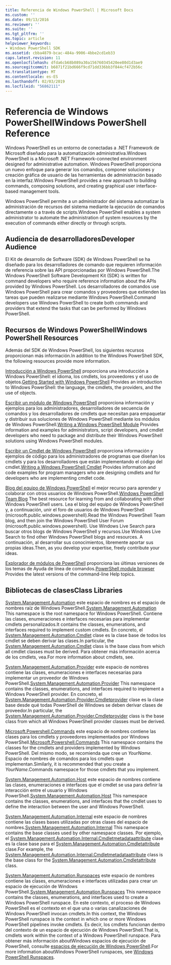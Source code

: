 ```yaml
---
title: Referencia de Windows PowerShell | Microsoft Docs
ms.custom: ''
ms.date: 09/13/2016
ms.reviewer: ''
ms.suite: ''
ms.tgt_pltfrm: ''
ms.topic: article
helpviewer_keywords:
- Windows PowerShell SDK
ms.assetid: cbba4879-bcac-484a-9906-4bbe2cd1eb33
caps.latest.revision: 11
ms.openlocfilehash: dfda6cb68b089a30a156760345420ee80d1d3ae9
ms.sourcegitcommit: b6871f21bd666f9cd71dd336bb3f844cf472b56c
ms.translationtype: MT
ms.contentlocale: es-ES
ms.lasthandoff: 02/03/2019
ms.locfileid: "56862111"
---
```

# <a name="windows-powershell-reference"></a><span data-ttu-id="d64fb-102">Referencia de Windows PowerShell</span><span class="sxs-lookup"><span data-stu-id="d64fb-102">Windows PowerShell Reference</span></span>

<span data-ttu-id="d64fb-103">Windows PowerShell es un entorno de conectadas a .NET Framework de Microsoft diseñado para la automatización administrativa.</span><span class="sxs-lookup"><span data-stu-id="d64fb-103">Windows PowerShell is a Microsoft .NET Framework-connected environment designed for administrative automation.</span></span> <span data-ttu-id="d64fb-104">Windows PowerShell proporciona un nuevo enfoque para generar los comandos, componer soluciones y creación gráfica de usuario de las herramientas de administración basado en la interfaz.</span><span class="sxs-lookup"><span data-stu-id="d64fb-104">Windows PowerShell provides a new approach to building commands, composing solutions, and creating graphical user interface-based management tools.</span></span>

<span data-ttu-id="d64fb-105">Windows PowerShell permite a un administrador del sistema automatizar la administración de recursos del sistema mediante la ejecución de comandos directamente o a través de scripts.</span><span class="sxs-lookup"><span data-stu-id="d64fb-105">Windows PowerShell enables a system administrator to automate the administration of system resources by the execution of commands either directly or through scripts.</span></span>

## <a name="developer-audience"></a><span data-ttu-id="d64fb-106">Audiencia de desarrolladores</span><span class="sxs-lookup"><span data-stu-id="d64fb-106">Developer Audience</span></span>

<span data-ttu-id="d64fb-107">El Kit de desarrollo de Software (SDK) de Windows PowerShell se ha diseñado para los desarrolladores de comando que requieren información de referencia sobre las API proporcionadas por Windows PowerShell.</span><span class="sxs-lookup"><span data-stu-id="d64fb-107">The Windows PowerShell Software Development Kit (SDK) is written for command developers who require reference information about the APIs provided by Windows PowerShell.</span></span> <span data-ttu-id="d64fb-108">Los desarrolladores de comandos use Windows PowerShell para crear comandos y proveedores que extienden las tareas que pueden realizarse mediante Windows PowerShell.</span><span class="sxs-lookup"><span data-stu-id="d64fb-108">Command developers use Windows PowerShell to create both commands and providers that extend the tasks that can be performed by Windows PowerShell.</span></span>

## <a name="windows-powershell-resources"></a><span data-ttu-id="d64fb-109">Recursos de Windows PowerShell</span><span class="sxs-lookup"><span data-stu-id="d64fb-109">Windows PowerShell Resources</span></span>

<span data-ttu-id="d64fb-110">Además del SDK de Windows PowerShell, los siguientes recursos proporcionan más información.</span><span class="sxs-lookup"><span data-stu-id="d64fb-110">In addition to the Windows PowerShell SDK, the following resources provide more information.</span></span>

<span data-ttu-id="d64fb-111">[Introducción a Windows PowerShell](/powershell/scripting/getting-started/getting-started-with-windows-powershell) proporciona una introducción a Windows PowerShell: el idioma, los cmdlets, los proveedores y el uso de objetos.</span><span class="sxs-lookup"><span data-stu-id="d64fb-111">[Getting Started with Windows PowerShell](/powershell/scripting/getting-started/getting-started-with-windows-powershell) Provides an introduction to Windows PowerShell: the language, the cmdlets, the providers, and the use of objects.</span></span>

<span data-ttu-id="d64fb-112">[Escribir un módulo de Windows PowerShell](./module/writing-a-windows-powershell-module.md) proporciona información y ejemplos para los administradores, desarrolladores de secuencia de comandos y los desarrolladores de cmdlets que necesitan para empaquetar y distribuir sus soluciones de Windows PowerShell mediante los módulos de Windows PowerShell.</span><span class="sxs-lookup"><span data-stu-id="d64fb-112">[Writing a Windows PowerShell Module](./module/writing-a-windows-powershell-module.md) Provides information and examples for administrators, script developers, and cmdlet developers who need to package and distribute their Windows PowerShell solutions using Windows PowerShell modules.</span></span>

<span data-ttu-id="d64fb-113">[Escribir un Cmdlet de Windows PowerShell](./cmdlet/writing-a-windows-powershell-cmdlet.md) proporciona información y ejemplos de código para los administradores de programas que diseñan los cmdlets y para los desarrolladores que están implementando el código del cmdlet.</span><span class="sxs-lookup"><span data-stu-id="d64fb-113">[Writing a Windows PowerShell Cmdlet](./cmdlet/writing-a-windows-powershell-cmdlet.md) Provides information and code examples for program managers who are designing cmdlets and for developers who are implementing cmdlet code.</span></span>

<span data-ttu-id="d64fb-114">[Blog del equipo de Windows PowerShell](https://blogs.msdn.microsoft.com/PowerShell/) el mejor recurso para aprender y colaborar con otros usuarios de Windows PowerShell.</span><span class="sxs-lookup"><span data-stu-id="d64fb-114">[Windows PowerShell Team Blog](https://blogs.msdn.microsoft.com/PowerShell/) The best resource for learning from and collaborating with other Windows PowerShell users.</span></span> <span data-ttu-id="d64fb-115">Lea el blog del equipo de Windows PowerShell y, a continuación, unir el foro de usuarios de Windows PowerShell (microsoft.public.windows.powershell).</span><span class="sxs-lookup"><span data-stu-id="d64fb-115">Read the Windows PowerShell Team blog, and then join the Windows PowerShell User Forum (microsoft.public.windows.powershell).</span></span> <span data-ttu-id="d64fb-116">Use Windows Live Search para buscar otros blogs de Windows PowerShell y recursos.</span><span class="sxs-lookup"><span data-stu-id="d64fb-116">Use Windows Live Search to find other Windows PowerShell blogs and resources.</span></span> <span data-ttu-id="d64fb-117">A continuación, al desarrollar sus conocimientos, libremente aportar sus propias ideas.</span><span class="sxs-lookup"><span data-stu-id="d64fb-117">Then, as you develop your expertise, freely contribute your ideas.</span></span>

<span data-ttu-id="d64fb-118">[Explorador de módulos de PowerShell](/powershell/module/) proporciona las últimas versiones de los temas de Ayuda de línea de comandos.</span><span class="sxs-lookup"><span data-stu-id="d64fb-118">[PowerShell module browser](/powershell/module/) Provides the latest versions of the command-line Help topics.</span></span>

## <a name="class-libraries"></a><span data-ttu-id="d64fb-119">Bibliotecas de clases</span><span class="sxs-lookup"><span data-stu-id="d64fb-119">Class Libraries</span></span>

<span data-ttu-id="d64fb-120">[System.Management.Automation](/dotnet/api/System.Management.Automation) este espacio de nombres es el espacio de nombres raíz de Windows PowerShell.</span><span class="sxs-lookup"><span data-stu-id="d64fb-120">[System.Management.Automation](/dotnet/api/System.Management.Automation) This namespace is the root namespace for Windows PowerShell.</span></span> <span data-ttu-id="d64fb-121">Contiene las clases, enumeraciones e interfaces necesarias para implementar cmdlets personalizados.</span><span class="sxs-lookup"><span data-stu-id="d64fb-121">It contains the classes, enumerations, and interfaces required to implement custom cmdlets.</span></span> <span data-ttu-id="d64fb-122">En concreto, el [System.Management.Automation.Cmdlet](/dotnet/api/System.Management.Automation.Cmdlet) clase es la clase base de todos los cmdlet se deben derivar las clases.</span><span class="sxs-lookup"><span data-stu-id="d64fb-122">In particular, the [System.Management.Automation.Cmdlet](/dotnet/api/System.Management.Automation.Cmdlet) class is the base class from which all cmdlet classes must be derived.</span></span> <span data-ttu-id="d64fb-123">Para obtener más información acerca de los cmdlets, vea.</span><span class="sxs-lookup"><span data-stu-id="d64fb-123">For more information about cmdlets, see.</span></span>

<span data-ttu-id="d64fb-124">[System.Management.Automation.Provider](/dotnet/api/System.Management.Automation.Provider) este espacio de nombres contiene las clases, enumeraciones e interfaces necesarias para implementar un proveedor de Windows PowerShell.</span><span class="sxs-lookup"><span data-stu-id="d64fb-124">[System.Management.Automation.Provider](/dotnet/api/System.Management.Automation.Provider) This namespace contains the classes, enumerations, and interfaces required to implement a Windows PowerShell provider.</span></span> <span data-ttu-id="d64fb-125">En concreto, el [System.Management.Automation.Provider.Cmdletprovider](/dotnet/api/System.Management.Automation.Provider.CmdletProvider) clase es la clase base desde qué todas PowerShell de Windows se deben derivar clases de proveedor.</span><span class="sxs-lookup"><span data-stu-id="d64fb-125">In particular, the [System.Management.Automation.Provider.Cmdletprovider](/dotnet/api/System.Management.Automation.Provider.CmdletProvider) class is the base class from which all Windows PowerShell provider classes must be derived.</span></span>

<span data-ttu-id="d64fb-126">[Microsoft.Powershell.Commands](/dotnet/api/Microsoft.PowerShell.Commands) este espacio de nombres contiene las clases para los cmdlets y proveedores implementados por Windows PowerShell.</span><span class="sxs-lookup"><span data-stu-id="d64fb-126">[Microsoft.Powershell.Commands](/dotnet/api/Microsoft.PowerShell.Commands) This namespace contains the classes for the cmdlets and providers implemented by Windows PowerShell.</span></span> <span data-ttu-id="d64fb-127">Del mismo modo, se recomienda que cree un *YourName*. Espacio de nombres de comandos para los cmdlets que implementan.</span><span class="sxs-lookup"><span data-stu-id="d64fb-127">Similarly, it is recommended that you create a *YourName*.Commands namespace for those cmdlets that you implement.</span></span>

<span data-ttu-id="d64fb-128">[System.Management.Automation.Host](/dotnet/api/System.Management.Automation.Host) este espacio de nombres contiene las clases, enumeraciones e interfaces que el cmdlet se usa para definir la interacción entre el usuario y Windows PowerShell.</span><span class="sxs-lookup"><span data-stu-id="d64fb-128">[System.Management.Automation.Host](/dotnet/api/System.Management.Automation.Host) This namespace contains the classes, enumerations, and interfaces that the cmdlet uses to define the interaction between the user and Windows PowerShell.</span></span>

<span data-ttu-id="d64fb-129">[System.Management.Automation.Internal](/dotnet/api/System.Management.Automation.Internal) este espacio de nombres contiene las clases bases utilizadas por otras clases del espacio de nombres.</span><span class="sxs-lookup"><span data-stu-id="d64fb-129">[System.Management.Automation.Internal](/dotnet/api/System.Management.Automation.Internal) This namespace contains the base classes used by other namespace classes.</span></span> <span data-ttu-id="d64fb-130">Por ejemplo, el [System.Management.Automation.Internal.Cmdletmetadataattribute](/dotnet/api/System.Management.Automation.Internal.CmdletMetadataAttribute) clase es la clase base para el [System.Management.Automation.Cmdletattribute](/dotnet/api/System.Management.Automation.CmdletAttribute) clase.</span><span class="sxs-lookup"><span data-stu-id="d64fb-130">For example, the [System.Management.Automation.Internal.Cmdletmetadataattribute](/dotnet/api/System.Management.Automation.Internal.CmdletMetadataAttribute) class is the base class for the [System.Management.Automation.Cmdletattribute](/dotnet/api/System.Management.Automation.CmdletAttribute) class.</span></span>

<span data-ttu-id="d64fb-131">[System.Management.Automation.Runspaces](/dotnet/api/System.Management.Automation.Runspaces) este espacio de nombres contiene las clases, enumeraciones e interfaces utilizadas para crear un espacio de ejecución de Windows PowerShell.</span><span class="sxs-lookup"><span data-stu-id="d64fb-131">[System.Management.Automation.Runspaces](/dotnet/api/System.Management.Automation.Runspaces) This namespace contains the classes, enumerations, and interfaces used to create a Windows PowerShell runspace.</span></span> <span data-ttu-id="d64fb-132">En este contexto, el proceso de Windows PowerShell es el contexto en el que una o varias canalizaciones de Windows PowerShell invocan cmdlets.</span><span class="sxs-lookup"><span data-stu-id="d64fb-132">In this context, the Windows PowerShell runspace is the context in which one or more Windows PowerShell pipelines invoke cmdlets.</span></span> <span data-ttu-id="d64fb-133">Es decir, los cmdlets funcionan dentro del contexto de un espacio de ejecución de Windows PowerShell.</span><span class="sxs-lookup"><span data-stu-id="d64fb-133">That is, cmdlets work within the context of a Windows PowerShell runspace.</span></span> <span data-ttu-id="d64fb-134">Para obtener más información aboutWindows espacios de ejecución de PowerShell, consulte [espacios de ejecución de Windows PowerShell](http://msdn.microsoft.com/en-us/a1582cfe-f06d-4aff-adc6-71f49a860ce9).</span><span class="sxs-lookup"><span data-stu-id="d64fb-134">For more information aboutWindows PowerShell runspaces, see [Windows PowerShell Runspaces](http://msdn.microsoft.com/en-us/a1582cfe-f06d-4aff-adc6-71f49a860ce9).</span></span>
